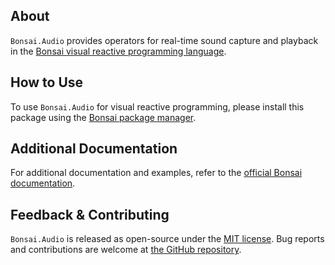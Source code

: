 ## About

`Bonsai.Audio` provides operators for real-time sound capture and playback in the [Bonsai visual reactive programming language](https://bonsai-rx.org).

## How to Use

To use `Bonsai.Audio` for visual reactive programming, please install this package using the [Bonsai package manager](https://bonsai-rx.org/docs/articles/packages.html).

## Additional Documentation

For additional documentation and examples, refer to the [official Bonsai documentation](https://bonsai-rx.org/docs/api/Bonsai.Audio.html).

## Feedback & Contributing

`Bonsai.Audio` is released as open-source under the [MIT license](https://licenses.nuget.org/MIT). Bug reports and contributions are welcome at [the GitHub repository](https://github.com/bonsai-rx/bonsai).
